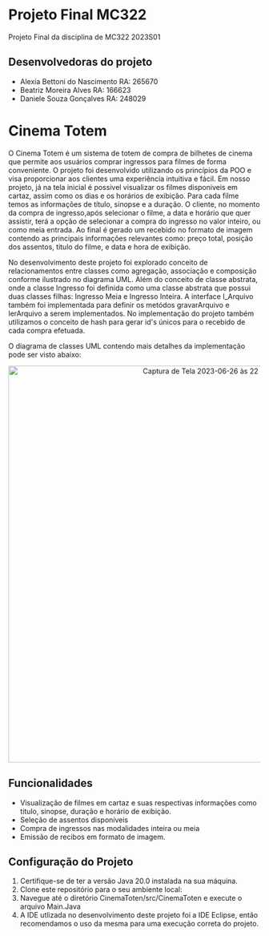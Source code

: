 # Projeto Final MC322
Projeto Final da disciplina de MC322 2023S01

## Desenvolvedoras do projeto
- Alexia Bettoni do Nascimento RA: 265670 
- Beatriz Moreira Alves RA: 166623
- Daniele Souza Gonçalves RA: 248029

# Cinema Totem

O Cinema Totem é um sistema de totem de compra de bilhetes de cinema que permite aos usuários comprar ingressos para filmes de forma conveniente. O projeto foi desenvolvido utilizando os princípios da POO e visa proporcionar aos clientes uma experiência intuitiva e fácil. Em nosso projeto, já na tela inicial é possivel visualizar os filmes disponiveis em cartaz, assim como os dias e os horários de exibição. Para cada filme temos as informações de título, sinopse e a duração. O cliente, no momento da compra de ingresso,após selecionar o filme, a data e horário que quer assistir, terá a opção de selecionar a compra do ingresso no valor inteiro, ou como meia entrada. Ao final é gerado um recebido no formato de imagem contendo as principais informações relevantes como: preço total, posição dos assentos, titulo do filme, e data e hora de exibição. 


No desenvolvimento deste projeto foi explorado conceito de relacionamentos entre classes como agregação, associação e composição conforme ilustrado no diagrama UML. Além do conceito de classe abstrata, onde a classe Ingresso foi definida como uma classe abstrata que possui duas classes filhas: Ingresso Meia e Ingresso Inteira. A interface I_Arquivo também foi implementada para definir os metódos gravarArquivo e lerArquivo a serem implementados. No implementação do projeto também  utilizamos o conceito de hash para gerar id's únicos para o recebido de cada compra efetuada. 

O diagrama de classes UML contendo mais detalhes da implementação pode ser visto abaixo:
<p align="center">
  <img width="792" alt="Captura de Tela 2023-06-26 às 22 16 34" src="https://github.com/beatrizmo/ProjetoFinalMC322/assets/57416359/3ec7240c-9c73-4746-bde1-15500af14c4b">
</p>



## Funcionalidades

- Visualização de filmes em cartaz e suas respectivas informações como titulo, sinopse, duração e horário de exibição. 
- Seleção de assentos disponíveis
- Compra de ingressos nas modalidades inteira ou meia
- Emissão de recibos em formato de imagem.


## Configuração do Projeto

1. Certifique-se de ter a versão Java 20.0 instalada na sua máquina.
2. Clone este repositório para o seu ambiente local:
3. Navegue até o diretório CinemaToten/src/CinemaToten e execute o arquivo Main.Java
4. A IDE utlizada no desenvolvimento deste projeto foi a IDE Eclipse, então recomendamos o uso da mesma para uma
execução correta do projeto. 
